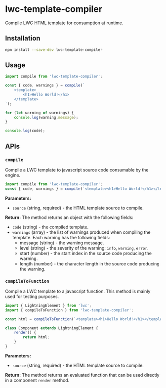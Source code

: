 # lwc-template-compiler

Compile LWC HTML template for consumption at runtime.

## Installation

```sh
npm install --save-dev lwc-template-compiler
```

## Usage

```js
import compile from 'lwc-template-compiler';

const { code, warnings } = compile(`
    <template>
        <h1>Hello World!</h1>
    </template>
`);

for (let warning of warnings) {
    console.log(warning.message);
}

console.log(code);
```

## APIs

### `compile`

Compile a LWC template to javascript source code consumable by the engine.

```js
import compile from 'lwc-template-compiler';
const { code, warnings } = compile(`<template><h1>Hello World!</h1></template>`);
```

**Parameters:**

-   `source` (string, required) - the HTML template source to compile.

**Return:**
The method returns an object with the following fields:

-   `code` (string) - the compiled template.
-   `warnings` (array) - the list of warnings produced when compiling the template. Each warning has the following fields:
    -   message (string) - the warning message.
    -   level (string) - the severity of the warning: `info`, `warning`, `error`.
    -   start (number) - the start index in the source code producing the warning.
    -   length (number) - the character length in the source code producing the warning.

### `compileToFunction`

Compile a LWC template to a javascript function. This method is mainly used for testing purposes.

```js
import { LightningElement } from 'lwc';
import { compileToFunction } from 'lwc-template-compiler';

const html = compileToFunction(`<template><h1>Hello World!</h1></template>`);

class Component extends LightningElement {
    render() {
        return html;
    }
}
```

**Parameters:**

-   `source` (string, required) - the HTML template source to compile.

**Return:**
The method returns an evaluated function that can be used directly in a component `render` method.
